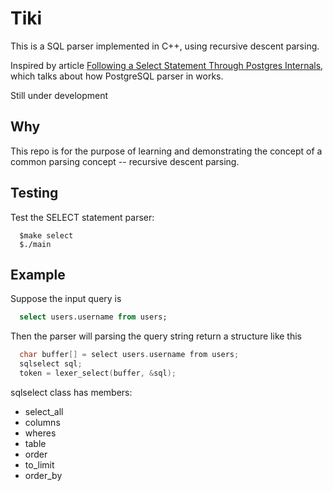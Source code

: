 # Tiki

This is a SQL parser implemented in C++, using recursive descent parsing.

Inspired by article [Following a Select Statement Through Postgres Internals](http://patshaughnessy.net/2014/10/13/following-a-select-statement-through-postgres-internals), which talks about how PostgreSQL parser in works.

Still under development

## Why

This repo is for the purpose of learning and demonstrating the concept of a common parsing concept -- recursive descent parsing.

## Testing

Test the SELECT statement parser:
```
  $make select
  $./main
```

## Example

Suppose the input query is
```SQL
  select users.username from users;
```
Then the parser will parsing the query string return a structure like this
```CPP
  char buffer[] = select users.username from users;
  sqlselect sql;
  token = lexer_select(buffer, &sql);
```
sqlselect class has members:
- select_all
- columns
- wheres
- table
- order
- to_limit
- order_by
